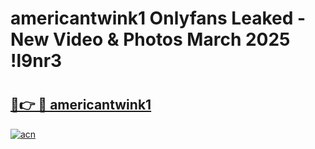 # americantwink1 Onlyfans Leaked - New Video & Photos March 2025 !l9nr3

# <h2><a href="https://1iu5dv.iuczelnia.edu.pl?title=americantwink1&ref=l9nr3">🔗👉 🔴 americantwink1</a></h2>

[![acn](https://github.com/user-attachments/assets/0f9c940e-d8b0-45ae-aac7-cd30a18b3e1c)](https://1iu5dv.iuczelnia.edu.pl?title=americantwink1&ref=l9nr3)

